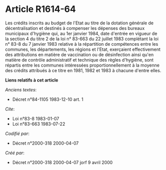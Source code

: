 # Article R1614-64

Les crédits inscrits au budget de l'Etat au titre de la dotation générale de décentralisation et destinés à compenser les
dépenses des bureaux municipaux d'hygiène qui, au 1er janvier 1984, date d'entrée en vigueur de la section 4 du titre 2 de la
loi n° 83-663 du 22 juillet 1983 complétant la loi n° 83-8 du 7 janvier 1983 relative à la répartition de compétences entre
les communes, les départements, les régions et l'Etat, exerçaient effectivement des attributions en matière de vaccination ou
de désinfection ainsi qu'en matière de contrôle administratif et technique des règles d'hygiène, sont répartis entre les
communes intéressées proportionnellement à la moyenne des crédits attribués à ce titre en 1981, 1982 et 1983 à chacune
d'entre elles.

**Liens relatifs à cet article**

_Anciens textes_:

  - Décret n°84-1105 1983-12-10 art. 1

_Cite_:

  - Loi n°83-8 1983-01-07
  - Loi n°83-663 1983-07-22

_Codifié par_:

  - Décret n°2000-318 2000-04-07

_Créé par_:

  - Décret n°2000-318 2000-04-07 jorf 9 avril 2000
